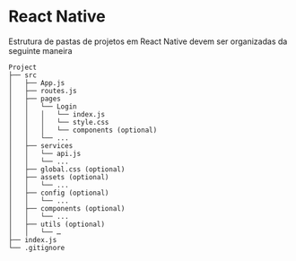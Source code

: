 # React Native
 
 Estrutura de pastas de projetos em React Native devem ser organizadas da seguinte maneira
 
 ```
 Project
├── src
│   ├── App.js
│   ├── routes.js
│   ├── pages
│   │   └── Login
│   │   │   └── index.js
│   │   │   └── style.css
│   │   │   └── components (optional) 
│   │   └── ...
│   ├── services
│   │   └── api.js
│   │   └── ... 
│   ├── global.css (optional)  
│   ├── assets (optional)
│   │   └── ...
│   ├── config (optional)
│   │   └── ...
│   ├── components (optional)
│   │   └── ...
│   ├── utils (optional)
│   │   └── …
├── index.js
└── .gitignore

 ```
